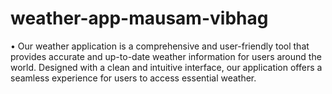 # weather-app-mausam-vibhag
• Our weather application is a comprehensive and user-friendly tool that provides accurate and up-to-date weather  information for users around the world. Designed with a clean and intuitive interface, our application offers a seamless  experience for users to access essential weather.
